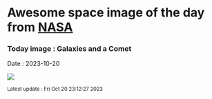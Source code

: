 
# Awesome space image of the day from [NASA](https://api.nasa.gov/)

### Today image : Galaxies and a Comet
Date : 2023-10-20

![](https://apod.nasa.gov/apod/image/2310/C2023H2LemmonGalaxies1024.jpg)

<small>Latest update : Fri Oct 20 23:12:27 2023</small>
        